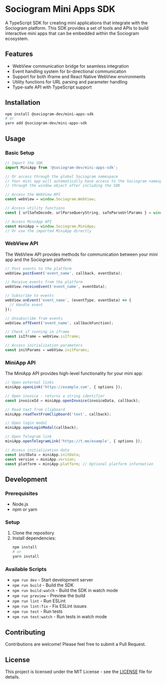 # Sociogram Mini Apps SDK

A TypeScript SDK for creating mini applications that integrate with the Sociogram platform. This SDK provides a set of tools and APIs to build interactive mini apps that can be embedded within the Sociogram ecosystem.

## Features

- WebView communication bridge for seamless integration
- Event handling system for bi-directional communication
- Support for both iframe and React Native WebView environments
- Utility functions for URL parsing and parameter handling
- Type-safe API with TypeScript support

## Installation

```bash
npm install @sociogram-dev/mini-apps-sdk
# or
yarn add @sociogram-dev/mini-apps-sdk
```

## Usage

### Basic Setup

```typescript
// Import the SDK
import MiniApp from '@sociogram-dev/mini-apps-sdk';

// Or access through the global Sociogram namespace
// Your mini app will automatically have access to the Sociogram namespace
// through the window object after including the SDK

// Access the WebView API
const webView = window.Sociogram.WebView;

// Access utility functions
const { urlSafeDecode, urlParseQueryString, safeParseUrlParams } = window.Sociogram.Utils;

// Access MiniApp API
const miniApp = window.Sociogram.MiniApp;
// Or use the imported MiniApp directly
```

### WebView API

The WebView API provides methods for communication between your mini app and the Sociogram platform:

```typescript
// Post events to the platform
webView.postEvent('event_name', callback, eventData);

// Receive events from the platform
webView.receiveEvent('event_name', eventData);

// Subscribe to events
webView.onEvent('event_name', (eventType, eventData) => {
  // Handle event
});

// Unsubscribe from events
webView.offEvent('event_name', callbackFunction);

// Check if running in iframe
const isIframe = webView.isIframe;

// Access initialization parameters
const initParams = webView.initParams;
```

### MiniApp API

The MiniApp API provides high-level functionality for your mini app:

```typescript
// Open external links
miniApp.openLink('https://example.com', { options });

// Open invoice - returns a string identifier
const invoiceId = miniApp.openInvoice(invoiceData, callback);

// Read text from clipboard
miniApp.readTextFromClipboard('text', callback);

// Open login modal
miniApp.openLoginModal(callback);

// Open Telegram link
miniApp.openTelegramLink('https://t.me/example', { options });

// Access initialization data
const initData = miniApp.initData;
const version = miniApp.version;
const platform = miniApp.platform; // Optional platform information
```

## Development

### Prerequisites

- Node.js
- npm or yarn

### Setup

1. Clone the repository
2. Install dependencies:
   ```bash
   npm install
   # or
   yarn install
   ```

### Available Scripts

- `npm run dev` - Start development server
- `npm run build` - Build the SDK
- `npm run build:watch` - Build the SDK in watch mode
- `npm run preview` - Preview the build
- `npm run lint` - Run ESLint
- `npm run lint:fix` - Fix ESLint issues
- `npm run test` - Run tests
- `npm run test:watch` - Run tests in watch mode

## Contributing

Contributions are welcome! Please feel free to submit a Pull Request.

## License

This project is licensed under the MIT License - see the [LICENSE](LICENSE) file for details. 
